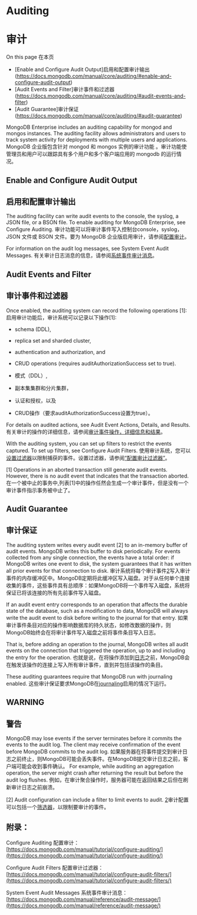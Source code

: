 # Auditing[](https://docs.mongodb.com/manual/core/auditing/)
# 审计
On this page
在本页
- [Enable and Configure Audit Output]启用和配置审计输出(https://docs.mongodb.com/manual/core/auditing/#enable-and-configure-audit-output)
- [Audit Events and Filter]审计事件和过滤器(https://docs.mongodb.com/manual/core/auditing/#audit-events-and-filter)
- [Audit Guarantee]审计保证 (https://docs.mongodb.com/manual/core/auditing/#audit-guarantee)

MongoDB Enterprise includes an auditing capability for mongod and mongos instances. The auditing facility allows administrators and users to track system activity for deployments with multiple users and applications.
MongoDB 企业版包含针对 mongod 和 mongos 实例的审计功能 。审计功能使管理员和用户可以跟踪具有多个用户和多个客户端应用的 mongodb 的运行情况。


## Enable and Configure Audit Output[](https://docs.mongodb.com/manual/core/auditing/#enable-and-configure-audit-output)
## 启用和配置审计输出
The auditing facility can write audit events to the console, the syslog, a JSON file, or a BSON file. To enable auditing for MongoDB Enterprise, see Configure Auditing.
审计功能可以将审计事件写入控制台console，syslog，JSON 文件或 BSON 文件。要为 MongoDB 企业版启用审计，请参阅[配置审计](https://docs.mongodb.com/manual/tutorial/configure-auditing/)。

For information on the audit log messages, see System Event Audit Messages.
有关审计日志消息的信息，请参阅[系统事件审计消息](https://docs.mongodb.com/manual/reference/audit-message/)。

## Audit Events and Filter[](https://docs.mongodb.com/manual/core/auditing/#audit-events-and-filter)
## 审计事件和过滤器
Once enabled, the auditing system can record the following operations [1]:
启用审计功能后，审计系统可以记录以下操作[1]:

- schema (DDL),
- replica set and sharded cluster,
- authentication and authorization, and
- CRUD operations (requires auditAuthorizationSuccess set to true).

- 模式（DDL）,
- 副本集集群和分片集群，
- 认证和授权，以及
- CRUD操作（要求auditAuthorizationSuccess设置为true）。

For details on audited actions, see Audit Event Actions, Details, and Results.
有关审计的操作的详细信息，请参阅[审计事件操作，详细信息和结果](https://docs.mongodb.com/manual/reference/audit-message/#audit-action-details-results)。

With the auditing system, you can set up filters to restrict the events captured. To set up filters, see Configure Audit Filters.
使用审计系统，您可以[设置过滤器](https://docs.mongodb.com/manual/tutorial/configure-audit-filters/#audit-filter)以限制捕获的事件。设置过滤器，请参阅[“配置审计过滤器”](https://docs.mongodb.com/manual/tutorial/configure-audit-filters/)。

[1]	Operations in an aborted transaction still generate audit events. However, there is no audit event that indicates that the transaction aborted.
在一个被中止的事务中,列表[1]中的操作任然会生成一个审计事件，但是没有一个审计事件指示事务被中止了。

## Audit Guarantee[](https://docs.mongodb.com/manual/core/auditing/#audit-guarantee)
## 审计保证

The auditing system writes every audit event [2] to an in-memory buffer of audit events. MongoDB writes this buffer to disk periodically. For events collected from any single connection, the events have a total order: if MongoDB writes one event to disk, the system guarantees that it has written all prior events for that connection to disk.
审计系统将每个审计事件[2](https://docs.mongodb.com/manual/core/auditing/#filter)写入审计事件的内存缓冲区中。MongoDB定期将此缓冲区写入磁盘。对于从任何单个连接收集的事件，这些事件具有总顺序：如果MongoDB将一个事件写入磁盘，系统将保证已将该连接的所有先前事件写入磁盘。

If an audit event entry corresponds to an operation that affects the durable state of the database, such as a modification to data, MongoDB will always write the audit event to disk before writing to the journal for that entry.
如果审计事件条目对应的操作影响数据库的持久状态，如修改数据的操作，则MongoDB始终会在将审计事件写入磁盘之前将事件条目写入日志。

That is, before adding an operation to the journal, MongoDB writes all audit events on the connection that triggered the operation, up to and including the entry for the operation.
也就是说，在将操作添加到[日志](https://docs.mongodb.com/manual/reference/glossary/#term-journal)之前，MongoDB会在触发该操作的连接上写入所有审计事件，直到并包括该操作的条目。

These auditing guarantees require that MongoDB run with journaling enabled.
这些审计保证要求MongoDB在[journaling](https://docs.mongodb.com/manual/reference/configuration-options/#storage.journal.enabled)启用的情况下运行。

## WARNING
## 警告
MongoDB may lose events if the server terminates before it commits the events to the audit log. The client may receive confirmation of the event before MongoDB commits to the audit log.
如果服务器在将事件提交到审计日志之前终止，则MongoDB可能会丢失事件。在MongoDB提交审计日志之前，客户端可能会收到事件确认。
For example, while auditing an aggregation operation, the server might crash after returning the result but before the audit log flushes.
例如，在审计聚合操作时，服务器可能在返回结果之后但在刷新审计日志之前崩溃。

[2]	Audit configuration can include a filter to limit events to audit.
[2](https://docs.mongodb.com/manual/core/auditing/#id3)审计配置可以包括一个[筛选器](https://docs.mongodb.com/manual/tutorial/configure-audit-filters/#audit-filter)，以限制要审计的事件。

## 附录：
Configure Auditing 配置审计：[https://docs.mongodb.com/manual/tutorial/configure-auditing/](https://docs.mongodb.com/manual/tutorial/configure-auditing/)

Configure Audit Filters  配置审计过滤器：[https://docs.mongodb.com/manual/tutorial/configure-audit-filters/](https://docs.mongodb.com/manual/tutorial/configure-audit-filters/)

System Event Audit Messages 系统事件审计消息： [https://docs.mongodb.com/manual/reference/audit-message/](https://docs.mongodb.com/manual/reference/audit-message/)
